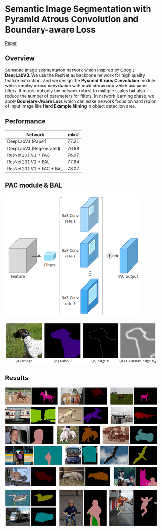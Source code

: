 # Semantic Image Segmentation with Pyramid Atrous Convolution and Boundary-aware Loss

[Paper](https://github.com/Tamuel/TF_SemanticSegmentation/blob/master/Semantic%20Image%20Segmentation%20with%20Pyramid%20Atrous%20Convolution%20and%20Boundary-aware%20Loss%20Paper%20(Dongkyu%20Yu%20_%20POSTECH).pdf)

## Overview
Semantic image segmentation network which inspired by Google **DeepLabV3**. We use the ResNet as backbone network for high quailty feature extraction. And we design the **Pyramid Atrous Convolution** module which employ atrous convolution with multi atrous rate which use same filters. It makes not only the network robust to multiple scales but also reduce the number of parameters for filters. In network learning phase, we apply **Boundary-Aware Loss** which can make network focus on hard region of input image like **Hard Example Mining** in object detection area.

## Performance
| Network | mIoU |
|---|---|
|DeepLabV3 (Paper) | 77.21 |
|DeepLabV3 (Regenerated) | 76.68 |
|ResNet101 V1 + PAC | 76.97 |
|ResNet101 V1 + BAL | 77.64 |
|ResNet101 V1 + PAC + BAL | 78.07 |

## PAC module & BAL
![PAC](https://github.com/Tamuel/TF_SemanticSegmentation/blob/master/assets/Pyramid%20atrous%20convolution%20module.png)

![BAL](https://github.com/Tamuel/TF_SemanticSegmentation/blob/master/assets/Gaussian%20edge.png)


## Results
![result_image](https://github.com/Tamuel/TF_SemanticSegmentation/blob/master/assets/results.png)
